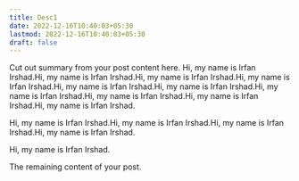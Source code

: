 ```yaml
---
title: Desc1
date: 2022-12-16T10:40:03+05:30
lastmod: 2022-12-16T10:40:03+05:30
draft: false
---
```


Cut out summary from your post content here.
Hi, my name is Irfan Irshad.Hi, my name is Irfan Irshad.Hi, my name is Irfan Irshad.Hi, my name is Irfan Irshad.Hi, my name is Irfan Irshad.Hi, my name is Irfan Irshad.Hi, my name is Irfan Irshad.Hi, my name is Irfan Irshad.Hi, my name is Irfan Irshad.Hi, my name is Irfan Irshad.

Hi, my name is Irfan Irshad.Hi, my name is Irfan Irshad.Hi, my name is Irfan Irshad.Hi, my name is Irfan Irshad.

Hi, my name is Irfan Irshad.
<!--more-->

The remaining content of your post.
